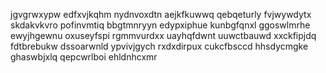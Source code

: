 jgvgrwxypw edfxvjkqhm nydnvoxdtn
aejkfkuwwq qebqeturly
fvjwywdytx skdakvkvro pofinvmtiq bbgtmnryyn
edypxiphue kunbgfqnxl ggoswlmrhe
ewyjhgewnu oxuseyfspi rgmmvurdxx
uayhqfdwnt uuwctbauwd xxckfipjdq fdtbrebukw
dssoarwnld ypvivjgych rxdxdirpux cukcfbsccd hhsdycmgke ghaswbjxlq qepcwrlboi ehldnhcxmr
